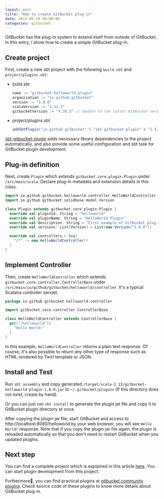 ```yaml
---
layout: post
title: "How to create GitBucket plug-in"
date: 2015-06-29 00:00:00
categories: gitbucket
---
```


GitBucket has the plug-in system to extend itself from outside of GitBucket. In this entry, I show how to create a simple GitBucket plug-in.

## Create project

First, create a new sbt project with the following `build.sbt` and `project/plugins.sbt`:

- build.sbt

  ```scala
  name := "gitbucket-helloworld-plugin"
  organization := "io.github.gitbucket"
  version := "1.0.0"
  scalaVersion := "2.13.3"
  gitbucketVersion := "4.35.3" // Update to the latest GitBucket version
  ```

- project/plugins.sbt

  ```scala
  addSbtPlugin("io.github.gitbucket" % "sbt-gitbucket-plugin" % "1.5.0")
  ```

[sbt-gitbucket-plugin](https://github.com/gitbucket/sbt-gitbucket-plugin) adds necessary library dependencies to the project automatically, and also provide some useful configuration and sbt task for GitBucket plugin development.

## Plug-in definition

Next, create `Plugin` which extends `gitbucket.core.plugin.Plugin` under `/src/main/scala`. Declare plug-in metadata and extension details in this class.

```scala
import io.github.gitbucket.helloworld.controller.HelloWorldController
import io.github.gitbucket.solidbase.model.Version

class Plugin extends gitbucket.core.plugin.Plugin {
  override val pluginId: String = "helloworld"
  override val pluginName: String = "HelloWorld Plugin"
  override val description: String = "First example of GitBucket plug-in"
  override val versions: List[Version] = List(new Version("1.0.0"))

  override val controllers = Seq(
    "/*" -> new HelloWorldController()
  )
}
```

## Implement Controller

Then, create `HelloWorldController` which extends `gitbucket.core.controller.ControllerBase` under `/src/main/io/github/gitbucket/helloworld/controller`. It's a typical Scalatra controller servlet.

```scala
package io.github.gitbucket.helloworld.controller

import gitbucket.core.controller.ControllerBase

class HelloWorldController extends ControllerBase {
  get("/helloworld"){
    "Hello World!"
  }
}
```

In this example, `HelloWorldController` returns a plain text response. Of course, it's also possible to return any other type of response such as HTML rendered by Twirl template or JSON.

## Install and Test

Run `sbt assembly` and copy generated `/target/scala-2.13/gitbucket-helloworld-plugin-1.0.0.jar` to `~/.gitbucket/plugins` (If this directory does not exist, create by hand).

Or you can just run `sbt install` to generate the plugin jat file and copy it to GitBucket plugin directory at once.

After copying the plugin jar file, start GitBucket and access to http://localhost:8080/helloworld by your web browser, you will see `Hello World!` response. Note that if you copy the plugin jar file again, the plugin is reloaded automatically so that you don't need to restart GitBucket when you updated plugins.

## Next step

You can find a complete project which is explained in this article [here](https://github.com/gitbucket/gitbucket-plugin-template). You can start plugin development from this project.

Furthermore, you can find practical plugins at [gitbucket community plugins](http://gitbucket-plugins.github.io/). Check source code of these plugins to know more details about GitBucket plug-in.

